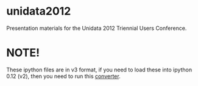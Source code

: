 unidata2012
===========

Presentation materials for the Unidata 2012 Triennial Users Conference. 

# NOTE! 

These ipython files are in v3 format, if you need to load these into 
ipython 0.12 (v2), then you need to run this [converter](https://gist.github.com/1935808).
